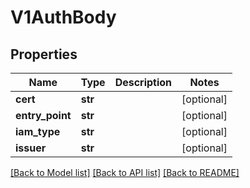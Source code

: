 # V1AuthBody

## Properties
Name | Type | Description | Notes
------------ | ------------- | ------------- | -------------
**cert** | **str** |  | [optional] 
**entry_point** | **str** |  | [optional] 
**iam_type** | **str** |  | [optional] 
**issuer** | **str** |  | [optional] 

[[Back to Model list]](../README.md#documentation-for-models) [[Back to API list]](../README.md#documentation-for-api-endpoints) [[Back to README]](../README.md)

